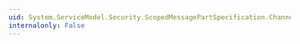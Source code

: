 ```yaml
---
uid: System.ServiceModel.Security.ScopedMessagePartSpecification.ChannelParts
internalonly: False
---
```

